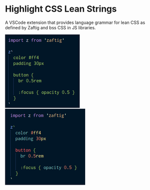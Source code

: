 # Highlight CSS Lean Strings

A VSCode extension that provides language grammar for lean CSS as defined by Zaftig and bss CSS in JS libraries.

![example before highlighting](/docs/before.png)
![example after highlighting](/docs/after.png)
